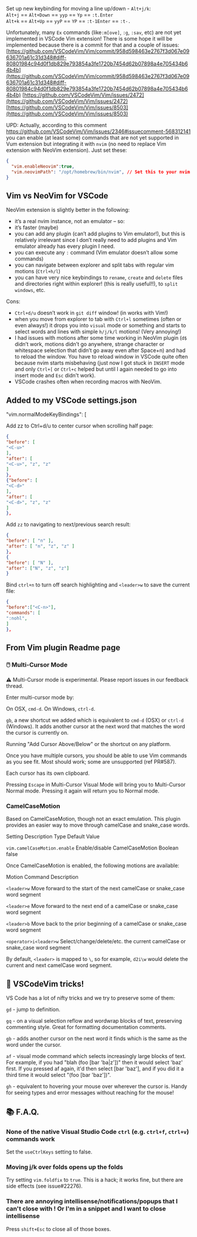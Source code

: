 Set up new keybinding for moving a line up/down - `Alt+j/k`:  
`Alt+j` == `Alt+Down` == `yyp` == `Yp` == `:t.Enter`  
`Alt+k` == `Alt+Up` == `yyP` == `YP` == `:t-1Enter` == `:t-.`  

Unfortunately, many `Ex` commands (like`:m[ove]`, `:g`, `:sav`, etc) are not yet implemented in VSCode Vim extension! There is some hope it will be implemented because there is a commit for that and a couple of issues:
[https://github.com/VSCodeVim/Vim/commit/958d598463e2767f3d067e09636701a61c31d348#diff-80801984c94d0f1db829e793854a3fe1720b7454d62b07898a4e705434b64b4b](https://github.com/VSCodeVim/Vim/commit/958d598463e2767f3d067e09636701a61c31d348#diff-80801984c94d0f1db829e793854a3fe1720b7454d62b07898a4e705434b64b4b)
[https://github.com/VSCodeVim/Vim/issues/2472](https://github.com/VSCodeVim/Vim/issues/2472)
[https://github.com/VSCodeVim/Vim/issues/8503](https://github.com/VSCodeVim/Vim/issues/8503)

UPD: Actually, according to this comment https://github.com/VSCodeVim/Vim/issues/2346#issuecomment-568312141 you can enable (at least some) commands that are not yet supported in Vum extension but integrating it with `nvim` (no need to replace Vim extension with NeoVim extension). Just set these:

```json
{
  "vim.enableNeovim":true,
  "vim.neovimPath": "/opt/homebrew/bin/nvim", // Set this to your nvim path (`which nvim`)
}
```
## Vim vs NeoVim for VSCode

NeoVim extension is slightly better in the following:
- it’s a real nvim instance, not an emulator – so:
- it’s faster (maybe)
- you can add any plugin (can’t add plugins to Vim emulator!), but this is relatively irrelevant since I don’t really need to add plugins and Vim emulator already has every plugin I need.
- you can execute any `:` command (Vim emulator doesn’t allow some commands)
- you can navigate between explorer and split tabs with regular vim motions (`Ctrl+h/l`)
- you can have very nice keybindings to `rename`, `create` and `delete` files and directories right within explorer! (this is really useful!!), to `split windows`, etc.  

Cons:  
- `Ctrl+d/u` doesn’t work in `git diff` window! (in works with Vim!)
- when you move from explorer to tab with `Ctrl+l` sometimes (often or even always!) it drops you into `visual` mode or something and starts to select words and lines with simple `h/j/k/l` motions! (Very annoying!)
- I had issues with motions after some time working in NeoVim plugin (`d$` didn’t work, motions didn’t go anywhere, strange character or whitespace selection that didn’t go away even after Space+n) and had to reload the window. You have to reload window in VSCode quite often because nvim starts misbehaving (just now I got stuck in `INSERT` mode and only `Ctrl+[` or `Ctrl+c` helped but until I again needed to go into insert mode and `Esc` didn't work).
- VSCode crashes often when recording macros with NeoVim.

## Added to my VSCode settings.json

"vim.normalModeKeyBindings": [

Add zz to Ctrl+d/u to center cursor when scrolling half page:
```json
{
"before": [
"<C-u>" 
],
"after": [
"<C-u>", "z", "z"
]
},
{"before": [
"<C-d>"
],
"after": [
"<C-d>", "z", "z"
]
},
```

Add `zz` to navigating to next/previous search result:
```json
{
"before": [ "n" ],
"after": [ "n", "z", "z" ]
},
{
"before": [ "N" ],
"after": ["N", "z", "z"]
}
```

Bind `ctrl+n` to turn off search highlighting and `<leader>w` to save the current file:
```json
{
"before":["<C-n>"],
"commands": [
":nohl",
]
},
```
  

## From Vim plugin Readme page
### 🖱️ Multi-Cursor Mode

**:warning:** Multi-Cursor mode is experimental. Please report issues in our feedback thread.

Enter multi-cursor mode by:

On OSX, `cmd-d`. On Windows, `ctrl-d`.

`gb`, a new shortcut we added which is equivalent to `cmd-d` (OSX) or `ctrl-d` (Windows). It adds another cursor at the next word that matches the word the cursor is currently on.

Running "Add Cursor Above/Below" or the shortcut on any platform.

Once you have multiple cursors, you should be able to use Vim commands as you see fit. Most should work; some are unsupported (ref PR#587).

Each cursor has its own clipboard.

Pressing `Escape` in Multi-Cursor Visual Mode will bring you to Multi-Cursor Normal mode. Pressing it again will return you to Normal mode.

### **CamelCaseMotion**

Based on CamelCaseMotion, though not an exact emulation. This plugin provides an easier way to move through camelCase and snake_case words.

  Setting Description Type Default Value

`vim.camelCaseMotion.enable` Enable/disable CamelCaseMotion Boolean false

Once CamelCaseMotion is enabled, the following motions are available:

Motion Command Description

`<leader>w` Move forward to the start of the next camelCase or snake_case word segment

`<leader>e` Move forward to the next end of a camelCase or snake_case word segment

`<leader>b` Move back to the prior beginning of a camelCase or snake_case word segment

`<operator>i<leader>w` Select/change/delete/etc. the current camelCase or snake_case word segment

By default, `<leader>` is mapped to `\`, so for example, `d2i\w` would delete the current and next camelCase word segment.

## 🎩 VSCodeVim tricks!

VS Code has a lot of nifty tricks and we try to preserve some of them:

`gd` - jump to definition.

`gq` - on a visual selection reflow and wordwrap blocks of text, preserving commenting style. Great for formatting documentation comments.

`gb` - adds another cursor on the next word it finds which is the same as the word under the cursor.

`af` - visual mode command which selects increasingly large blocks of text. For example, if you had "blah (foo [bar 'ba|z'])" then it would select 'baz' first. If you pressed af again, it'd then select [bar 'baz'], and if you did it a third time it would select "(foo [bar 'baz'])".

`gh` - equivalent to hovering your mouse over wherever the cursor is. Handy for seeing types and error messages without reaching for the mouse!

## 📚 F.A.Q.

### None of the native Visual Studio Code `ctrl` (e.g. `ctrl+f`, `ctrl+v`) commands work

Set the `useCtrlKeys` setting to false.

### Moving j/k over folds opens up the folds

Try setting `vim.foldfix` to `true`. This is a hack; it works fine, but there are side effects (see issue#22276).

### There are annoying intellisense/notifications/popups that I can't close with <esc>! Or I'm in a snippet and I want to close intellisense

Press `shift+Esc` to close all of those boxes.

